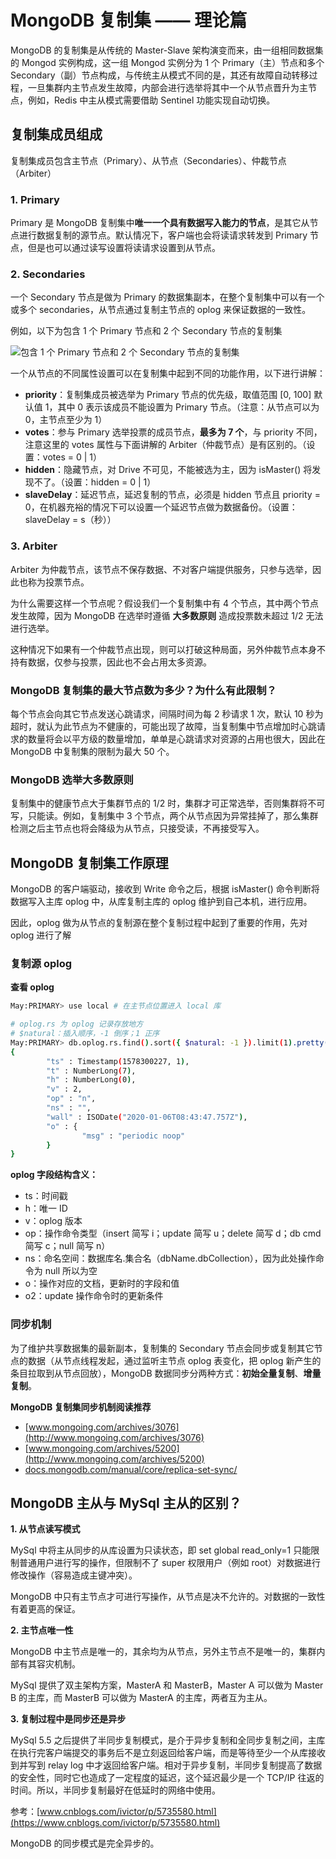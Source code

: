 # MongoDB 复制集 —— 理论篇

MongoDB 的复制集是从传统的 Master-Slave 架构演变而来，由一组相同数据集的 Mongod 实例构成，这一组 Mongod 实例分为 1 个 Primary（主）节点和多个 Secondary（副）节点构成，与传统主从模式不同的是，其还有故障自动转移过程，一旦集群内主节点发生故障，内部会进行选举将其中一个从节点晋升为主节点，例如，Redis 中主从模式需要借助 Sentinel 功能实现自动切换。

## 复制集成员组成

复制集成员包含主节点（Primary）、从节点（Secondaries）、仲裁节点（Arbiter）

### 1. Primary

Primary 是 MongoDB 复制集中**唯一一个具有数据写入能力的节点**，是其它从节点进行数据复制的源节点。默认情况下，客户端也会将读请求转发到 Primary 节点，但是也可以通过读写设置将读请求设置到从节点。

### 2. Secondaries

一个 Secondary 节点是做为 Primary 的数据集副本，在整个复制集中可以有一个或多个 secondaries，从节点通过复制主节点的 oplog 来保证数据的一致性。

例如，以下为包含 1 个 Primary 节点和 2 个 Secondary 节点的复制集

![包含 1 个 Primary 节点和 2 个 Secondary 节点的复制集](https://docs.mongodb.com/manual/_images/replica-set-read-write-operations-primary.bakedsvg.svg)

一个从节点的不同属性设置可以在复制集中起到不同的功能作用，以下进行讲解：

* **priority**：复制集成员被选举为 Primary 节点的优先级，取值范围 [0, 100] 默认值 1，其中 0 表示该成员不能设置为 Primary 节点。（注意：从节点可以为 0，主节点至少为 1）
* **votes**：参与 Primary 选举投票的成员节点，**最多为 7 个**，与 priority 不同，注意这里的 votes 属性与下面讲解的 Arbiter（仲裁节点）是有区别的。（设置：votes = 0 | 1）
* **hidden**：隐藏节点，对 Drive 不可见，不能被选为主，因为 isMaster() 将发现不了。（设置：hidden = 0 | 1）
* **slaveDelay**：延迟节点，延迟复制的节点，必须是 hidden 节点且 priority = 0，在机器充裕的情况下可以设置一个延迟节点做为数据备份。（设置：slaveDelay = s（秒））

### 3. Arbiter

Arbiter 为仲裁节点，该节点不保存数据、不对客户端提供服务，只参与选举，因此也称为投票节点。

为什么需要这样一个节点呢？假设我们一个复制集中有 4 个节点，其中两个节点发生故障，因为 MongoDB 在选举时遵循 **大多数原则** 造成投票数未超过 1/2 无法进行选举。

这种情况下如果有一个仲裁节点出现，则可以打破这种局面，另外仲裁节点本身不持有数据，仅参与投票，因此也不会占用太多资源。

### MongoDB 复制集的最大节点数为多少？为什么有此限制？

每个节点会向其它节点发送心跳请求，间隔时间为每 2 秒请求 1 次，默认 10 秒为超时，就认为此节点为不健康的，可能出现了故障，当复制集中节点增加时心跳请求的数量将会以平方级的数量增加，单单是心跳请求对资源的占用也很大，因此在 MongoDB 中复制集的限制为最大 50 个。

### MongoDB 选举大多数原则

复制集中的健康节点大于集群节点的 1/2 时，集群才可正常选举，否则集群将不可写，只能读。例如，复制集中 3 个节点，两个从节点因为异常挂掉了，那么集群检测之后主节点也将会降级为从节点，只接受读，不再接受写入。

## MongoDB 复制集工作原理

MongoDB 的客户端驱动，接收到 Write 命令之后，根据 isMaster() 命令判断将数据写入主库 oplog 中，从库复制主库的 oplog 维护到自己本机，进行应用。

因此，oplog 做为从节点的复制源在整个复制过程中起到了重要的作用，先对 oplog 进行了解

### 复制源 oplog 

**查看 oplog**

```sh
May:PRIMARY> use local # 在主节点位置进入 local 库

# oplog.rs 为 oplog 记录存放地方
# $natural：插入顺序，-1 倒序；1 正序
May:PRIMARY> db.oplog.rs.find().sort({ $natural: -1 }).limit(1).pretty()
{
        "ts" : Timestamp(1578300227, 1),
        "t" : NumberLong(7),
        "h" : NumberLong(0),
        "v" : 2,
        "op" : "n",
        "ns" : "",
        "wall" : ISODate("2020-01-06T08:43:47.757Z"),
        "o" : {
                "msg" : "periodic noop"
        }
}
```

**oplog 字段结构含义：**

* ts：时间戳
* h：唯一 ID
* v：oplog 版本
* op：操作命令类型（insert 简写 i；update 简写 u；delete 简写 d；db cmd 简写 c；null 简写 n）
* ns：命名空间：数据库名.集合名（dbName.dbCollection），因为此处操作命令为 null 所以为空
* o：操作对应的文档，更新时的字段和值
* o2：update 操作命令时的更新条件

### 同步机制

为了维护共享数据集的最新副本，复制集的 Secondary 节点会同步或复制其它节点的数据（从节点线程发起，通过监听主节点 oplog 表变化，把 oplog 新产生的条目拉取到从节点回放），MongoDB 数据同步分两种方式：**初始全量复制**、**增量复制**。

**MongoDB 复制集同步机制阅读推荐**

* [www.mongoing.com/archives/3076](http://www.mongoing.com/archives/3076)
* [www.mongoing.com/archives/5200](http://www.mongoing.com/archives/5200)
* [docs.mongodb.com/manual/core/replica-set-sync/](https://docs.mongodb.com/manual/core/replica-set-sync/)

## MongoDB 主从与 MySql 主从的区别？

**1. 从节点读写模式**

MySql 中将主从同步的从库设置为只读状态，即 set global read_only=1 只能限制普通用户进行写的操作，但限制不了 super 权限用户（例如 root）对数据进行修改操作（容易造成主键冲突）。

MongoDB 中只有主节点才可进行写操作，从节点是决不允许的。对数据的一致性有着更高的保证。

**2. 主节点唯一性**

MongoDB 中主节点是唯一的，其余均为从节点，另外主节点不是唯一的，集群内部有其容灾机制。

MySql 提供了双主架构方案，MasterA 和 MasterB，Master A 可以做为 Master B 的主库，而 MasterB 可以做为 MasterA 的主库，两者互为主从。

**3. 复制过程中是同步还是异步**

MySql 5.5 之后提供了半同步复制模式，是介于异步复制和全同步复制之间，主库在执行完客户端提交的事务后不是立刻返回给客户端，而是等待至少一个从库接收到并写到 relay log 中才返回给客户端。相对于异步复制，半同步复制提高了数据的安全性，同时它也造成了一定程度的延迟，这个延迟最少是一个 TCP/IP 往返的时间。所以，半同步复制最好在低延时的网络中使用。

参考：[www.cnblogs.com/ivictor/p/5735580.html](https://www.cnblogs.com/ivictor/p/5735580.html)

MongoDB 的同步模式是完全异步的。

